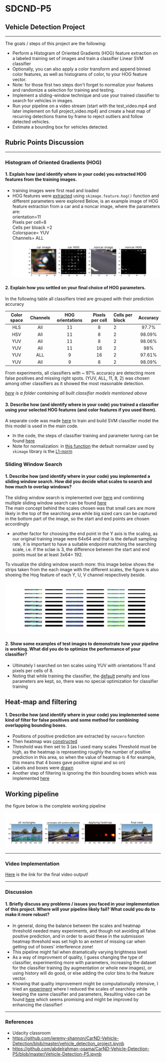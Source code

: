 # SDCND-P5
## **Vehicle Detection Project**
---
The goals / steps of this project are the following:

* Perform a Histogram of Oriented Gradients (HOG) feature extraction on a labeled training set of images and train a classifier Linear SVM classifier
* Optionally, you can also apply a color transform and append binned color features, as well as histograms of color, to your HOG feature vector. 
* Note: for those first two steps don't forget to normalize your features and randomize a selection for training and testing.
* Implement a sliding-window technique and use your trained classifier to search for vehicles in images.
* Run your pipeline on a video stream (start with the test_video.mp4 and later implement on full project_video.mp4) and create a heat map of recurring detections frame by frame to reject outliers and follow detected vehicles.
* Estimate a bounding box for vehicles detected.

[//]: # (Image References)
[image1]: ./figures_for_MD/HOG_visualize.jpg
[image2]: ./figures_for_MD/processing_pipeline.jpg
[image3]: ./figures_for_MD/Channels_patches_HOG.jpg


## Rubric Points Discussion  
---
### Histogram of Oriented Gradients (HOG)

#### 1. Explain how (and identify where in your code) you extracted HOG features from the training images.
* training images were first read and loaded 
* HOG features were [extracted](https://github.com/verena-yacoub/SDCND-P5/blob/master/classifier_making.py#L39-L90) using `skimage.feature.hog()` function and different parameters were explored 
Below, is an example image of HOG feature extraction from a car and a noncar image, where the parameters are:  
orientation=11  
Pixels per cell=8  
Cells per bloack =2   
Colorspace= YUV  
Channels= ALL  
![alt text][image1]



#### 2. Explain how you settled on your final choice of HOG parameters.

In the following table all classifiers tried are grouped with their prediction accuracy

|Color space| 	Channels | HOG orientations|	Pixels per cell|	Cells per block|	Accuracy|
|:----------:|:-----------:|:--------------:|:--------------:|:---------|:---------:|
|HLS|	All|	11	|8	|2|	97.7%|
|HSV|	All|	11|	8	|2	|98.09%|
|YUV|	All|	11|	8|	2|	98.06%|
|YUV|	All|	11|	16|	2|	98%|
|YUV|	ALL|	9	|16|	2|	97.61%|
|YUV|	All|	9	|8	|2|	98.09%|

From experiments, all classifiers with ~ 97% accuracy are detecting more false positives and missing right spots. (YUV, ALL, 11, 8, 2) was chosen among other classifiers as it showed the most reasonable detection.  

*[here](https://github.com/verena-yacoub/SDCND-P5/tree/master/classifiers-ToMb) is a folder containing all built classifier models mentioned above*

#### 3. Describe how (and identify where in your code) you trained a classifier using your selected HOG features (and color features if you used them).

A separate code was made [here](https://github.com/verena-yacoub/SDCND-P5/blob/master/classifier_making.py) to train and build SVM classifier model the this model is used in the main code. 
* In the code, the steps of classifier training and parameter tuning can be found [here](https://github.com/verena-yacoub/SDCND-P5/blob/master/classifier_making.py#L93-L142) 
* Note for normalization: in [this function](https://github.com/verena-yacoub/SDCND-P5/blob/master/classifier_making.py#L125) the default normalizer used by `skimage` library is the [L1-norm](http://scikit-image.org/docs/dev/api/skimage.feature.html#skimage.feature.hog)  


### Sliding Window Search

#### 1. Describe how (and identify where in your code) you implemented a sliding window search.  How did you decide what scales to search and how much to overlap windows?

The sliding window search is implemented over [here](https://github.com/verena-yacoub/SDCND-P5/blob/master/vehicle_detection.py#L94-L120) and combining multiple sliding window search can be found [here](https://github.com/verena-yacoub/SDCND-P5/blob/master/vehicle_detection.py#L173-L226)   
The main concept behind the scales chosen was that small cars are more likely in the top of the searching area while big sized cars can be captured in the bottom part of the image, so the start and end points are chosen accordingly 
  * another factor for choosing the end point in the Y axis is the scaling, as our original training image were 64x64 and that is the default sampling rate, it is important to have a suitable endpoint matching the searching scale, i.e. if the sclae is 3, the difference between the start and end points must be at least 3x64= 192.  
  
To visualize the sliding window search more: this image below shows the strips taken from the each image with the different scales, the figure is also shoeing the Hog feature of each  Y, U, V channel respectively beside. 

![alt text][image3]

#### 2. Show some examples of test images to demonstrate how your pipeline is working.  What did you do to optimize the performance of your classifier?

* Ultimately I searched on ten scales using YUV with orientations 11 and pixels per cells of 8. 
 * Noting that while training the classifier, the [default](http://scikit-learn.org/stable/modules/generated/sklearn.svm.LinearSVC.html) penalty and loss parameters are kept, so, there was no special optimization for classifier training 

## Heat-map and filtering  
#### 1. Describe how (and identify where in your code) you implemented some kind of filter for false positives and some method for combining overlapping bounding boxes.

* Positions of positive prediction are extracted by `nonzero` function  
* Then heatmap was [constructed](https://github.com/verena-yacoub/SDCND-P5/blob/master/vehicle_detection.py#L126-L140) 
* Threshold was then set to 3 (as I used many scales Threshold must be high, as the heatmap is representing roughly the number of positive prediction in this area, so when the value of heatmap is 4 for example, this means that 4 boxes gave positive signal and so on)
* Labels and boxes were [drawn](https://github.com/verena-yacoub/SDCND-P5/blob/master/vehicle_detection.py#L143-L158) 
* Another step of filtering is ignoring the thin bounding boxes which was implemented [here](https://github.com/verena-yacoub/SDCND-P5/blob/master/vehicle_detection.py#L154)


## Working pipeline  
the figure below is the complete working pipeline 

![alt text][image2]

---
### Video Implementation  
[Here](https://github.com/verena-yacoub/SDCND-P5/blob/master/project_output_video.mp4) is the link for the final video output!

---

### Discussion

#### 1. Briefly discuss any problems / issues you faced in your implementation of this project.  Where will your pipeline likely fail?  What could you do to make it more robust?

* In general, doing the balance between the scales and heatmap threshold needed many experiments, and though not avoiding all false positive prediction, and in order to avoid these in the submission heatmap threshold was set high to an extent of missing car when getting out of boxes' interference zone!  
* This pipeline might fail when dramatically varying brightness level
* As a way of improvment of quality, I guess changing the type of classifier, experimenting more with parameters, increasing the dataset for the classifier training (by augmentation or whole new images), or using history will do good, or else adding the color bins to the feature vector. 
* Knowing that quality improvement might be computationally intensive, I tried an [experiment](https://github.com/verena-yacoub/SDCND-P5/blob/master/experiment/experiment.py#L186-L214) where I reduced the scales of searching while keeping the same classifier and parameters, Resulting video can be found [here](https://github.com/verena-yacoub/SDCND-P5/blob/master/experiment/experiment_video_output.mp4) which seems promising and might be improved by enhancing the classifier!   
---
### References  
* Udacity classroom 
* https://github.com/jeremy-shannon/CarND-Vehicle-Detection/blob/master/vehicle_detection_project.ipynb
* https://github.com/abdelrahman-osama/CarND-Vehicle-Detection-P5/blob/master/Vehicle-Detection-P5.ipynb
